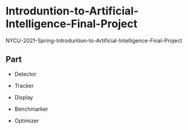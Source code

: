 # Introduntion-to-Artificial-Intelligence-Final-Project

NYCU-2021-Spring-Introduntion-to-Artificial-Intelligence-Final-Project

## Part

- Detector

- Tracker

- Display

- Benchmarker

- Optimizer
